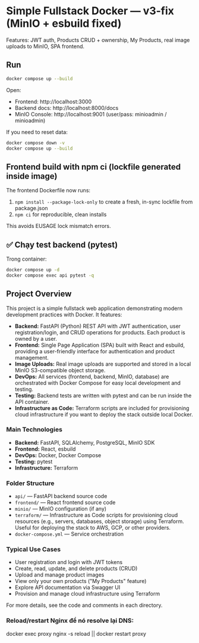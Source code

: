 # Simple Fullstack Docker — v3-fix (MinIO + esbuild fixed)
Features: JWT auth, Products CRUD + ownership, My Products, real image uploads to MinIO, SPA frontend.

## Run

```bash
docker compose up --build
```

Open:
- Frontend: http://localhost:3000
- Backend docs: http://localhost:8000/docs
- MinIO Console: http://localhost:9001  (user/pass: minioadmin / minioadmin)

If you need to reset data:
```bash
docker compose down -v
docker compose up --build
```

## Frontend build with npm ci (lockfile generated inside image)

The frontend Dockerfile now runs:
1. `npm install --package-lock-only` to create a fresh, in-sync lockfile from package.json
2. `npm ci` for reproducible, clean installs

This avoids EUSAGE lock mismatch errors.

## ✅ Chạy test backend (pytest)

Trong container:
```bash
docker compose up -d
docker compose exec api pytest -q
```

## Project Overview

This project is a simple fullstack web application demonstrating modern development practices with Docker. It features:

- **Backend:** FastAPI (Python) REST API with JWT authentication, user registration/login, and CRUD operations for products. Each product is owned by a user.
- **Frontend:** Single Page Application (SPA) built with React and esbuild, providing a user-friendly interface for authentication and product management.
- **Image Uploads:** Real image uploads are supported and stored in a local MinIO S3-compatible object storage.
- **DevOps:** All services (frontend, backend, MinIO, database) are orchestrated with Docker Compose for easy local development and testing.
- **Testing:** Backend tests are written with pytest and can be run inside the API container.
- **Infrastructure as Code:** Terraform scripts are included for provisioning cloud infrastructure if you want to deploy the stack outside local Docker.

### Main Technologies

- **Backend:** FastAPI, SQLAlchemy, PostgreSQL, MinIO SDK
- **Frontend:** React, esbuild
- **DevOps:** Docker, Docker Compose
- **Testing:** pytest
- **Infrastructure:** Terraform

### Folder Structure

- `api/` — FastAPI backend source code
- `frontend/` — React frontend source code
- `minio/` — MinIO configuration (if any)
- `terraform/` — Infrastructure as Code scripts for provisioning cloud resources (e.g., servers, databases, object storage) using Terraform. Useful for deploying the stack to AWS, GCP, or other providers.
- `docker-compose.yml` — Service orchestration

### Typical Use Cases

- User registration and login with JWT tokens
- Create, read, update, and delete products (CRUD)
- Upload and manage product images
- View only your own products ("My Products" feature)
- Explore API documentation via Swagger UI
- Provision and manage cloud infrastructure using Terraform

For more details, see the code and comments in each directory.


### Reload/restart Nginx để nó resolve lại DNS:

docker exec proxy nginx -s reload || docker restart proxy
